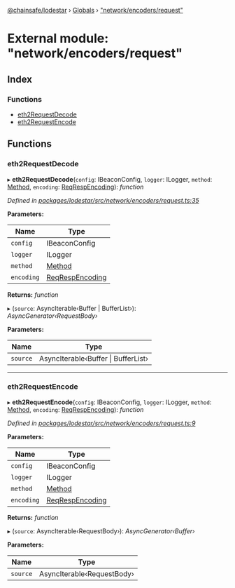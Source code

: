 [@chainsafe/lodestar](../README.md) › [Globals](../globals.md) › ["network/encoders/request"](_network_encoders_request_.md)

# External module: "network/encoders/request"

## Index

### Functions

* [eth2RequestDecode](_network_encoders_request_.md#eth2requestdecode)
* [eth2RequestEncode](_network_encoders_request_.md#eth2requestencode)

## Functions

###  eth2RequestDecode

▸ **eth2RequestDecode**(`config`: IBeaconConfig, `logger`: ILogger, `method`: [Method](../enums/_constants_network_.method.md), `encoding`: [ReqRespEncoding](../enums/_constants_network_.reqrespencoding.md)): *function*

*Defined in [packages/lodestar/src/network/encoders/request.ts:35](https://github.com/ChainSafe/lodestar/blob/0af429ee6/packages/lodestar/src/network/encoders/request.ts#L35)*

**Parameters:**

Name | Type |
------ | ------ |
`config` | IBeaconConfig |
`logger` | ILogger |
`method` | [Method](../enums/_constants_network_.method.md) |
`encoding` | [ReqRespEncoding](../enums/_constants_network_.reqrespencoding.md) |

**Returns:** *function*

▸ (`source`: AsyncIterable‹Buffer | BufferList›): *AsyncGenerator‹RequestBody›*

**Parameters:**

Name | Type |
------ | ------ |
`source` | AsyncIterable‹Buffer &#124; BufferList› |

___

###  eth2RequestEncode

▸ **eth2RequestEncode**(`config`: IBeaconConfig, `logger`: ILogger, `method`: [Method](../enums/_constants_network_.method.md), `encoding`: [ReqRespEncoding](../enums/_constants_network_.reqrespencoding.md)): *function*

*Defined in [packages/lodestar/src/network/encoders/request.ts:9](https://github.com/ChainSafe/lodestar/blob/0af429ee6/packages/lodestar/src/network/encoders/request.ts#L9)*

**Parameters:**

Name | Type |
------ | ------ |
`config` | IBeaconConfig |
`logger` | ILogger |
`method` | [Method](../enums/_constants_network_.method.md) |
`encoding` | [ReqRespEncoding](../enums/_constants_network_.reqrespencoding.md) |

**Returns:** *function*

▸ (`source`: AsyncIterable‹RequestBody›): *AsyncGenerator‹Buffer›*

**Parameters:**

Name | Type |
------ | ------ |
`source` | AsyncIterable‹RequestBody› |
